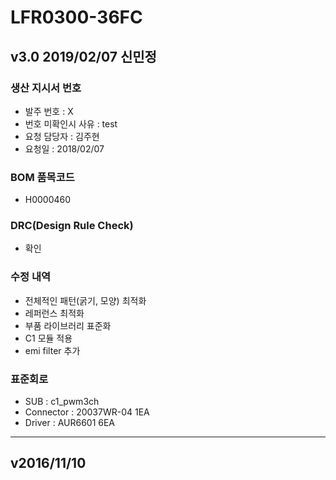 # LFR0300-36FC

## v3.0 2019/02/07 신민정

### 생산 지시서 번호
* 발주 번호 : X
* 번호 미확인시 사유 : test
* 요청 담당자 : 김주현
* 요청일 : 2018/02/07

### BOM 품목코드
* H0000460

### DRC(Design Rule Check)
* 확인

### 수정 내역
* 전체적인 패턴(굵기, 모양) 최적화
* 레퍼런스 최적화
* 부품 라이브러리 표준화
* C1 모듈 적용
* emi filter 추가

### 표준회로
* SUB : c1_pwm3ch
* Connector : 20037WR-04 1EA
* Driver : AUR6601 6EA

----------

## v2016/11/10

